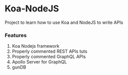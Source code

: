 # Koa-NodeJS

Project to learn how to use Koa and NodeJS to write APIs

### Features
1. Koa Nodejs framework
2. Properly commented REST APIs tuts
3. Properly commented GraphQL APIs
4. Apollo Server for GraphQL
5. gunDB